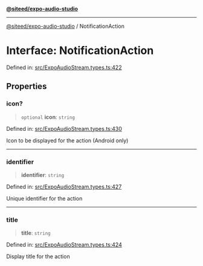 [**@siteed/expo-audio-studio**](../README.md)

***

[@siteed/expo-audio-studio](../README.md) / NotificationAction

# Interface: NotificationAction

Defined in: [src/ExpoAudioStream.types.ts:422](https://github.com/deeeed/expo-audio-stream/blob/5d8518e2259372c13fd38b3adc7b767434cbd154/packages/expo-audio-studio/src/ExpoAudioStream.types.ts#L422)

## Properties

### icon?

> `optional` **icon**: `string`

Defined in: [src/ExpoAudioStream.types.ts:430](https://github.com/deeeed/expo-audio-stream/blob/5d8518e2259372c13fd38b3adc7b767434cbd154/packages/expo-audio-studio/src/ExpoAudioStream.types.ts#L430)

Icon to be displayed for the action (Android only)

***

### identifier

> **identifier**: `string`

Defined in: [src/ExpoAudioStream.types.ts:427](https://github.com/deeeed/expo-audio-stream/blob/5d8518e2259372c13fd38b3adc7b767434cbd154/packages/expo-audio-studio/src/ExpoAudioStream.types.ts#L427)

Unique identifier for the action

***

### title

> **title**: `string`

Defined in: [src/ExpoAudioStream.types.ts:424](https://github.com/deeeed/expo-audio-stream/blob/5d8518e2259372c13fd38b3adc7b767434cbd154/packages/expo-audio-studio/src/ExpoAudioStream.types.ts#L424)

Display title for the action

